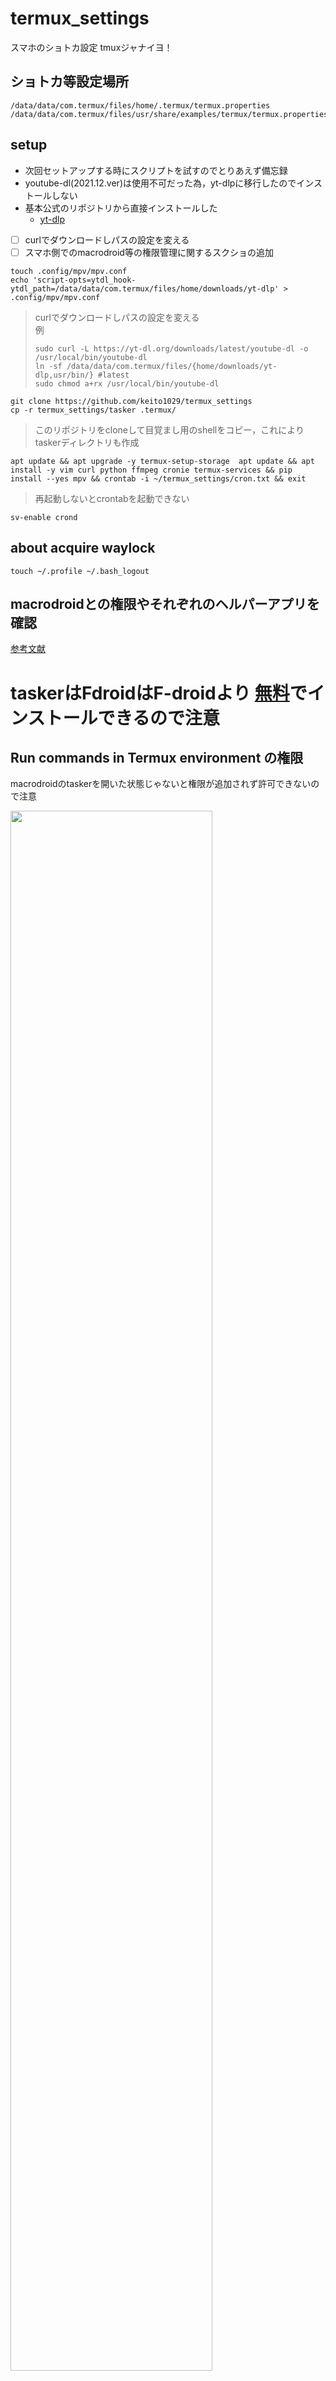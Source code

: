 # termux_settings

スマホのショトカ設定 tmuxジャナイヨ！

## ショトカ等設定場所

```
/data/data/com.termux/files/home/.termux/termux.properties
/data/data/com.termux/files/usr/share/examples/termux/termux.properties
```

## setup

* 次回セットアップする時にスクリプトを試すのでとりあえず備忘録
* youtube-dl(2021.12.ver)は使用不可だった為，yt-dlpに移行したのでインストールしない
* 基本公式のリポジトリから直接インストールした
  * [yt-dlp](https://github.com/yt-dlp/yt-dlp/releases/latest/download/yt-dlp)
* [ ] curlでダウンロードしパスの設定を変える
* [ ] スマホ側でのmacrodroid等の権限管理に関するスクショの追加

```
touch .config/mpv/mpv.conf 
echo 'script-opts=ytdl_hook-ytdl_path=/data/data/com.termux/files/home/downloads/yt-dlp' > .config/mpv/mpv.conf
```

> curlでダウンロードしパスの設定を変える\
例
>
>```
> sudo curl -L https://yt-dl.org/downloads/latest/youtube-dl -o /usr/local/bin/youtube-dl
> ln -sf /data/data/com.termux/files/{home/downloads/yt-dlp,usr/bin/} #latest
> sudo chmod a+rx /usr/local/bin/youtube-dl
>```

```
git clone https://github.com/keito1029/termux_settings
cp -r termux_settings/tasker .termux/
```

> このリポジトリをcloneして目覚まし用のshellをコピー，これによりtaskerディレクトリも作成

```
apt update && apt upgrade -y termux-setup-storage  apt update && apt install -y vim curl python ffmpeg cronie termux-services && pip install --yes mpv && crontab -i ~/termux_settings/cron.txt && exit
```

> 再起動しないとcrontabを起動できない

```
sv-enable crond
```

## about acquire waylock

```
touch ~/.profile ~/.bash_logout 
```

## macrodroidとの権限やそれぞれのヘルパーアプリを確認

[参考文献](https://gist.github.com/txoof/f7670b80e983582f7af6d1a7791c15ab)

# taskerはFdroidはF-droidより [無料](https://f-droid.org/en/packages/com.termux.tasker/)でインストールできるので注意

## Run commands in Termux environment の権限

macrodroidのtaskerを開いた状態じゃないと権限が追加されず許可できないので注意

<img width='80%' src='./media/macrodroid1.png' />
<img width='80%' src='./media/macrodroid2.png' />
<img width='80%' src='./media/macrodroid3.png' />
